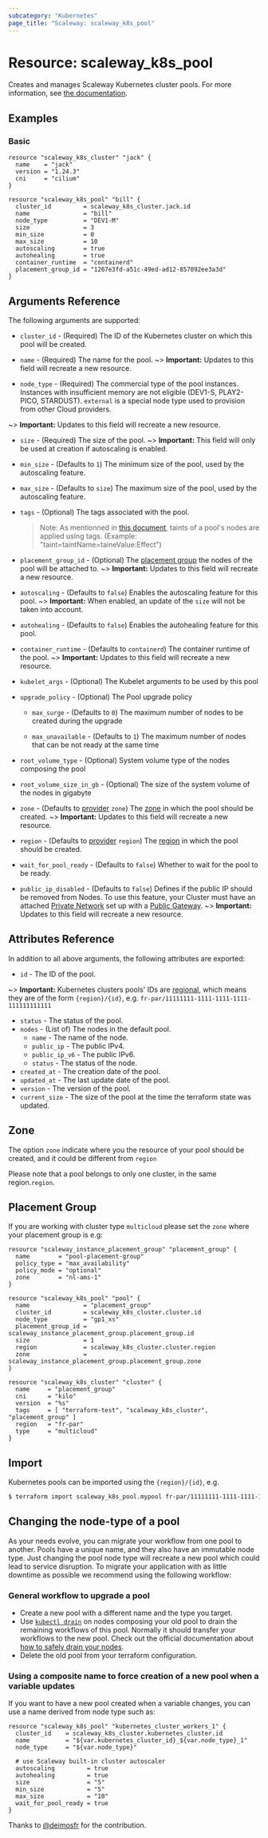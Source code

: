 ```yaml
---
subcategory: "Kubernetes"
page_title: "Scaleway: scaleway_k8s_pool"
---
```


# Resource: scaleway_k8s_pool

Creates and manages Scaleway Kubernetes cluster pools. For more information, see [the documentation](https://developers.scaleway.com/en/products/k8s/api/).

## Examples

### Basic

```hcl
resource "scaleway_k8s_cluster" "jack" {
  name    = "jack"
  version = "1.24.3"
  cni     = "cilium"
}

resource "scaleway_k8s_pool" "bill" {
  cluster_id         = scaleway_k8s_cluster.jack.id
  name               = "bill"
  node_type          = "DEV1-M"
  size               = 3
  min_size           = 0
  max_size           = 10
  autoscaling        = true
  autohealing        = true
  container_runtime  = "containerd"
  placement_group_id = "1267e3fd-a51c-49ed-ad12-857092ee3a3d"
}
```

## Arguments Reference

The following arguments are supported:

- `cluster_id` - (Required) The ID of the Kubernetes cluster on which this pool will be created.

- `name` - (Required) The name for the pool.
~> **Important:** Updates to this field will recreate a new resource.

- `node_type` - (Required) The commercial type of the pool instances. Instances with insufficient memory are not eligible (DEV1-S, PLAY2-PICO, STARDUST). `external` is a special node type used to provision from other Cloud providers.

~> **Important:** Updates to this field will recreate a new resource.

- `size` - (Required) The size of the pool.
~> **Important:** This field will only be used at creation if autoscaling is enabled.

- `min_size` - (Defaults to `1`) The minimum size of the pool, used by the autoscaling feature.

- `max_size` - (Defaults to `size`) The maximum size of the pool, used by the autoscaling feature.

- `tags` - (Optional) The tags associated with the pool.
  > Note: As mentionned in [this document](https://github.com/scaleway/scaleway-cloud-controller-manager/blob/master/docs/tags.md#taints), taints of a pool's nodes are applied using tags. (Example: "taint=taintName=taineValue:Effect")

- `placement_group_id` - (Optional) The [placement group](https://developers.scaleway.com/en/products/instance/api/#placement-groups-d8f653) the nodes of the pool will be attached to.
~> **Important:** Updates to this field will recreate a new resource.

- `autoscaling` - (Defaults to `false`) Enables the autoscaling feature for this pool.
~> **Important:** When enabled, an update of the `size` will not be taken into account.

- `autohealing` - (Defaults to `false`) Enables the autohealing feature for this pool.

- `container_runtime` - (Defaults to `containerd`) The container runtime of the pool.
~> **Important:** Updates to this field will recreate a new resource.

- `kubelet_args` - (Optional) The Kubelet arguments to be used by this pool

- `upgrade_policy` - (Optional) The Pool upgrade policy

    - `max_surge` - (Defaults to `0`) The maximum number of nodes to be created during the upgrade

    - `max_unavailable` - (Defaults to `1`) The maximum number of nodes that can be not ready at the same time

- `root_volume_type` - (Optional) System volume type of the nodes composing the pool

- `root_volume_size_in_gb` - (Optional) The size of the system volume of the nodes in gigabyte

- `zone` - (Defaults to [provider](../index.md#zone) `zone`) The [zone](../guides/regions_and_zones.md#regions) in which the pool should be created.
~> **Important:** Updates to this field will recreate a new resource.

- `region` - (Defaults to [provider](../index.md#region) `region`) The [region](../guides/regions_and_zones.md#regions) in which the pool should be created.

- `wait_for_pool_ready` - (Defaults to `false`) Whether to wait for the pool to be ready.

- `public_ip_disabled` - (Defaults to `false`) Defines if the public IP should be removed from Nodes. To use this feature, your Cluster must have an attached [Private Network](vpc_private_network.md) set up with a [Public Gateway](vpc_public_gateway.md).
~> **Important:** Updates to this field will recreate a new resource.

## Attributes Reference

In addition to all above arguments, the following attributes are exported:

- `id` - The ID of the pool.

~> **Important:** Kubernetes clusters pools' IDs are [regional](../guides/regions_and_zones.md#resource-ids), which means they are of the form `{region}/{id}`, e.g. `fr-par/11111111-1111-1111-1111-111111111111`

- `status` - The status of the pool.
- `nodes` - (List of) The nodes in the default pool.
    - `name` - The name of the node.
    - `public_ip` - The public IPv4.
    - `public_ip_v6` - The public IPv6.
    - `status` - The status of the node.
- `created_at` - The creation date of the pool.
- `updated_at` - The last update date of the pool.
- `version` - The version of the pool.
- `current_size` - The size of the pool at the time the terraform state was updated.

## Zone

The option `zone` indicate where you the resource of your pool should be created, and it could be different from `region`

Please note that a pool belongs to only one cluster, in the same region.`region`.

## Placement Group

If you are working with cluster type `multicloud` please set the `zone` where your placement group is e.g:

```hcl
resource "scaleway_instance_placement_group" "placement_group" { 
  name        = "pool-placement-group"
  policy_type = "max_availability"
  policy_mode = "optional"
  zone        = "nl-ams-1"
}

resource "scaleway_k8s_pool" "pool" {
  name               = "placement_group"
  cluster_id         = scaleway_k8s_cluster.cluster.id
  node_type          = "gp1_xs"
  placement_group_id = scaleway_instance_placement_group.placement_group.id
  size               = 1
  region             = scaleway_k8s_cluster.cluster.region
  zone               = scaleway_instance_placement_group.placement_group.zone
}

resource "scaleway_k8s_cluster" "cluster" {
  name     = "placement_group"
  cni      = "kilo"
  version  = "%s"
  tags     = [ "terraform-test", "scaleway_k8s_cluster", "placement_group" ]
  region   = "fr-par"
  type     = "multicloud"
}
```

## Import

Kubernetes pools can be imported using the `{region}/{id}`, e.g.

```bash
$ terraform import scaleway_k8s_pool.mypool fr-par/11111111-1111-1111-1111-111111111111
```

## Changing the node-type of a pool

As your needs evolve, you can migrate your workflow from one pool to another.
Pools have a unique name, and they also have an immutable node type.
Just changing the pool node type will recreate a new pool which could lead to service disruption.
To migrate your application with as little downtime as possible we recommend using the following workflow:

### General workflow to upgrade a pool

- Create a new pool with a different name and the type you target.
- Use [`kubectl drain`](https://kubernetes.io/docs/reference/generated/kubectl/kubectl-commands#drain) on nodes composing your old pool to drain the remaining workflows of this pool.
  Normally it should transfer your workflows to the new pool. Check out the official documentation about [how to safely drain your nodes](https://kubernetes.io/docs/tasks/administer-cluster/safely-drain-node/).
- Delete the old pool from your terraform configuration.

### Using a composite name to force creation of a new pool when a variable updates

If you want to have a new pool created when a variable changes, you can use a name derived from node type such as:

```hcl
resource "scaleway_k8s_pool" "kubernetes_cluster_workers_1" {
  cluster_id    = scaleway_k8s_cluster.kubernetes_cluster.id
  name          = "${var.kubernetes_cluster_id}_${var.node_type}_1"
  node_type     = "${var.node_type}"

  # use Scaleway built-in cluster autoscaler
  autoscaling         = true
  autohealing         = true
  size                = "5"
  min_size            = "5"
  max_size            = "10"
  wait_for_pool_ready = true
}
```

Thanks to [@deimosfr](https://github.com/deimosfr) for the contribution.
